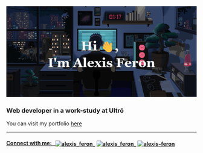 <img src="/assets/header.gif" alt="Hi👋, I'm Alexis Feron" />

<h3 align="left">Web developer in a work-study at Ultrō</h3>
You can visit my portfolio
<a href="https://alexis-feron-portfolio.vercel.app/"> here</h3>

---

<h4 align="left" space>Connect with me:&nbsp;&nbsp;
<a href="https://instagram.com/alexis_feron_" target="blank"><img align="center" src="https://raw.githubusercontent.com/rahuldkjain/github-profile-readme-generator/master/src/images/icons/Social/instagram.svg" alt="alexis_feron_" height="30" width="30" /></a>
<a href="https://x.com/alexis_feron_" target="blank"><img align="center" src="https://branditechture.agency/brand-logos/wp-content/uploads/wpdm-cache/Twitter-X-Rounded-Icon-900x0.png" alt="alexis_feron_" height="50" width="65" /></a>
<a href="https://linkedin.com/in/alexis-feron" target="blank"><img align="center" src="https://raw.githubusercontent.com/rahuldkjain/github-profile-readme-generator/master/src/images/icons/Social/linked-in-alt.svg" alt="alexis-feron" height="30" width="30" /></a> 
</h4>
